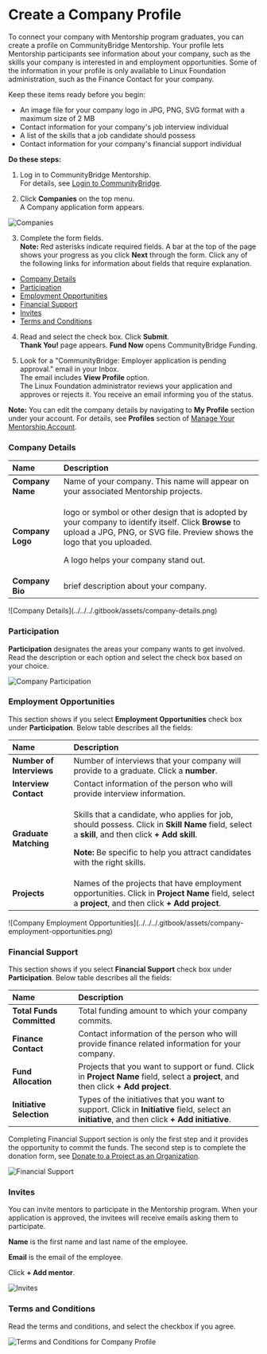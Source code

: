 # Create a Company Profile

To connect your company with Mentorship program graduates, you can create a profile on CommunityBridge Mentorship. Your profile lets Mentorship participants see information about your company, such as the skills your company is interested in and employment opportunities. Some of the information in your profile is only available to Linux Foundation administration, such as the Finance Contact for your company.

Keep these items ready before you begin:

* An image file for your company logo in JPG, PNG, SVG format with a maximum size of 2 MB
* Contact information for your company's job interview individual
* A list of the skills that a job candidate should possess
* Contact information for your company's financial support individual

**Do these steps:**

1. Log in to CommunityBridge Mentorship.  
For details, see [Login to CommunityBridge](../../../sso/sign-in-to-your-account/).  
  
2. Click **Companies** on the top menu.  
A Company application form appears.

![Companies](../../../.gitbook/assets/companies.png)

3. Complete the form fields.  
**Note:** Red asterisks indicate required fields. A bar at the top of the page shows your progress as you click **Next** through the form. Click any of the following links for information about fields that require explanation.

* [Company Details](create-a-company-profile.md#CreateaCompanyProfile-CompanyDetails)
* [Participation](create-a-company-profile.md#CreateaCompanyProfile-Participation)
* [Employment Opportunities](create-a-company-profile.md#CreateaCompanyProfile-EmploymentOpportunities)
* [Financial Support](create-a-company-profile.md#CreateaCompanyProfile-FinancialSupport)
* [Invites](create-a-company-profile.md#CreateaCompanyProfile-Invites)
* [Terms and Conditions](create-a-company-profile.md#CreateaCompanyProfile-TermsandConditions)

4. Read and select the check box. Click **Submit**.  
**Thank You!** page appears. **Fund Now** opens CommunityBridge Funding.  
  
5. Look for a "CommunityBridge: Employer application is pending approval." email in your Inbox.  
The email includes **View Profile** option.   
The Linux Foundation administrator reviews your application and approves or rejects it. You receive an email informing you of the status.

**Note:** You can edit the company details by navigating to **My Profile** section under your account. For details, see **Profiles** section of [Manage Your Mentorship Account](../administrators/manage-your-mentorship-account.md#profiles).

### Company Details <a id="CreateaCompanyProfile-CompanyDetails"></a>

<table>
  <thead>
    <tr>
      <th style="text-align:left">Name</th>
      <th style="text-align:left">Description</th>
    </tr>
  </thead>
  <tbody>
    <tr>
      <td style="text-align:left"><b>Company Name</b>
      </td>
      <td style="text-align:left">Name of your company. This name will appear on your associated Mentorship
        projects.</td>
    </tr>
    <tr>
      <td style="text-align:left"><b>Company Logo</b>
      </td>
      <td style="text-align:left">
        <p>logo or symbol or other design that is adopted by your company to identify
          itself. Click <b>Browse</b> to upload a JPG, PNG, or SVG file. Preview shows
          the logo that you uploaded.</p>
        <p>A logo helps your company stand out.</p>
      </td>
    </tr>
    <tr>
      <td style="text-align:left"><b>Company Bio</b>
      </td>
      <td style="text-align:left">brief description about your company.</td>
    </tr>
  </tbody>
</table>![Company Details](../../../.gitbook/assets/company-details.png)

### Participation <a id="CreateaCompanyProfile-Participation"></a>

**Participation** designates the areas your company wants to get involved. Read the description or each option and select the check box based on your choice.

![Company Participation](../../../.gitbook/assets/company-participation.png)

### Employment Opportunities <a id="CreateaCompanyProfile-EmploymentOpportunities"></a>

This section shows if you select **Employment Opportunities** check box under **Participation**. Below table describes all the fields:

<table>
  <thead>
    <tr>
      <th style="text-align:left">Name</th>
      <th style="text-align:left">Description</th>
    </tr>
  </thead>
  <tbody>
    <tr>
      <td style="text-align:left"><b>Number of Interviews</b>
      </td>
      <td style="text-align:left">Number of interviews that your company will provide to a graduate. Click
        a <b>number</b>.</td>
    </tr>
    <tr>
      <td style="text-align:left"><b>Interview Contact</b>
      </td>
      <td style="text-align:left">Contact information of the person who will provide interview information.</td>
    </tr>
    <tr>
      <td style="text-align:left"><b>Graduate Matching</b>
      </td>
      <td style="text-align:left">
        <p>Skills that a candidate, who applies for job, should possess. Click in <b>Skill Name </b>field,
          select a <b>skill</b>, and then click <b>+ Add skill</b>.</p>
        <p><b>Note: </b>Be specific to help you attract candidates with the right
          skills.</p>
      </td>
    </tr>
    <tr>
      <td style="text-align:left"><b>Projects</b>
      </td>
      <td style="text-align:left">Names of the projects that have employment opportunities. Click in <b>Project Name </b>field,
        select a <b>project</b>, and then click <b>+ Add project</b>.</td>
    </tr>
  </tbody>
</table>![Company Employment Opportunities](../../../.gitbook/assets/company-employment-opportunities.png)

### Financial Support <a id="CreateaCompanyProfile-FinancialSupport"></a>

This section shows if you select **Financial Support** check box under **Participation**. Below table describes all the fields:

| Name | Description |
| :--- | :--- |
| **Total Funds Committed** | Total funding amount to which your company commits. |
| **Finance Contact** | Contact information of the person who will provide finance related information for your company. |
| **Fund Allocation** | Projects that you want to support or fund. Click in **Project Name** field, select a **project**, and then click **+ Add project**. |
| **Initiative Selection** |  Types of the initiatives that you want to support. Click in **Initiative** field, select an **initiative**, and then click **+ Add initiative**. |

Completing Financial Support section is only the first step and it provides the opportunity to commit the funds. The second step is to complete the donation form, see [Donate to a Project as an Organization](../../communitybridge-funding/donate-sponsor/donate-as-a-project-sponsor/). 

![Financial Support](../../../.gitbook/assets/financial-support.png)

### Invites <a id="CreateaCompanyProfile-Invites"></a>

You can invite mentors to participate in the Mentorship program. When your application is approved, the invitees will receive emails asking them to participate.

**Name** is the first name and last name of the employee.

**Email** is the email of the employee. 

Click **+ Add mentor**.

![Invites](../../../.gitbook/assets/invites.png)

### Terms and Conditions <a id="CreateaCompanyProfile-TermsandConditions"></a>

Read the terms and conditions, and select the checkbox if you agree.

![Terms and Conditions for Company Profile](../../../.gitbook/assets/terms-and-conditions-for-compnay-profile.png)

